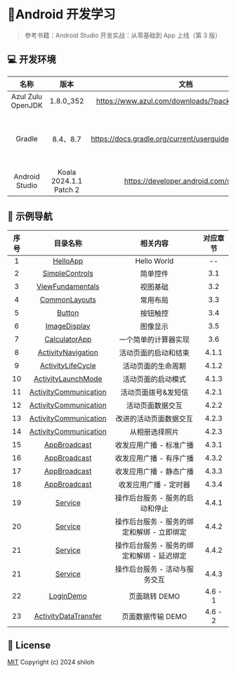 # 📱Android 开发学习

> 参考书籍：Android Studio 开发实战：从零基础到 App 上线（第 3 版）

## 💻 开发环境

| 名称 | 版本 | 文档 | 备注 |
| :---: | :---: | :---: | :---: |
| Azul Zulu OpenJDK | 1.8.0_352 | <https://www.azul.com/downloads/?package=jdk#zulu> | JDK |
| Gradle | 8.4、8.7 | <https://docs.gradle.org/current/userguide/userguide.html> | 项目构建、依赖管理 |
| Android Studio | Koala 2024.1.1 Patch 2 | <https://developer.android.com/studio> | IDE |

## 🚙 示例导航

| 序号 | 目录名称 | 相关内容 | 对应章节 |
| :---: | :---: | :---: | :---: |
| 1 | [HelloApp](./HelloApp) | Hello World | -- |
| 2 | [SimpleControls](./SimpleControls) | 简单控件 | 3.1 |
| 3 | [ViewFundamentals](./ViewFundamentals) | 视图基础 | 3.2 |
| 4 | [CommonLayouts](./CommonLayouts) | 常用布局 | 3.3 |
| 5 | [Button](./Button) | 按钮触控 | 3.4 |
| 6 | [ImageDisplay](./ImageDisplay) | 图像显示 | 3.5 |
| 7 | [CalculatorApp](./CalculatorApp) | 一个简单的计算器实现 | 3.6 |
| 8 | [ActivityNavigation](./ActivityNavigation) | 活动页面的启动和结束 | 4.1.1 |
| 9 | [ActivityLifeCycle](./ActivityLifecycle) | 活动页面的生命周期 | 4.1.2 |
| 10 | [ActivityLaunchMode](./ActivityLaunchMode/) | 活动页面的启动模式 | 4.1.3 |
| 11 | [ActivityCommunication](./ActivityCommunication/app/src/main/java/org/shiloh/android/MainActivity.java) | 活动页面拨号&发短信 | 4.2.1 |
| 12 | [ActivityCommunication](./ActivityCommunication/app/src/main/java/org/shiloh/android/datainteraction/) | 活动页面数据交互 | 4.2.2 |
| 13 | [ActivityCommunication](./ActivityCommunication/app/src/main/java/org/shiloh/android/datainteraction/register/) | 改进的活动页面数据交互 | 4.2.3 |
| 14 | [ActivityCommunication](./ActivityCommunication/app/src/main/java/org/shiloh/android/choosephoto/) | 从相册选择照片 | 4.2.3 |
| 15 | [AppBroadcast](./AppBroadcast/app/src/main/java/org/shiloh/MainActivity.java) | 收发应用广播 - 标准广播 | 4.3.1 |
| 16 | [AppBroadcast](./AppBroadcast/app/src/main/java/org/shiloh/OrderBroadcastActivity.java) | 收发应用广播 - 有序广播 | 4.3.2 |
| 17 | [AppBroadcast](./AppBroadcast/app/src/main/java/org/shiloh/StaticBroadcastActivity.java) | 收发应用广播 - 静态广播 | 4.3.3 |
| 18 | [AppBroadcast](./AppBroadcast/app/src/main/java/org/shiloh/AlarmActivity.java) | 收发应用广播 - 定时器 | 4.3.4 |
| 19 | [Service](./Service/app/src/main/java/org/shiloh/android/MainActivity.java) | 操作后台服务 - 服务的启动和停止 | 4.4.1 |
| 20 | [Service](./Service/app/src/main/java/org/shiloh/android/ImmediateBindActivity.java) | 操作后台服务 - 服务的绑定和解绑 - 立即绑定 | 4.4.2 |
| 21 | [Service](./Service/app/src/main/java/org/shiloh/android/DelayBindActivity.java) | 操作后台服务 - 服务的绑定和解绑 - 延迟绑定 | 4.4.2 |
| 21 | [Service](./Service/app/src/main/java/org/shiloh/android/DataInteractionActivity.java) | 操作后台服务 - 活动与服务交互 | 4.4.3 |
| 22 | [LoginDemo](./LoginDemo/app/src/main/java/org/shiloh/RegisterActivity.java) | 页面跳转 DEMO | 4.6 - 1 |
| 23 | [ActivityDataTransfer](./ActivityDataTransfer/app/src/main/java/org/shiloh/MainActivity.java) | 页面数据传输 DEMO | 4.6 - 2 |

## 🔖 License

[MIT](./LICENSE) Copyright (c) 2024 shiloh
